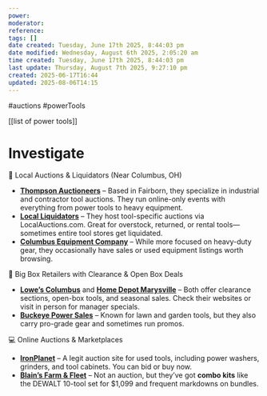 ```yaml
---
power: 
moderator: 
reference: 
tags: []
date created: Tuesday, June 17th 2025, 8:44:03 pm
date modified: Wednesday, August 6th 2025, 2:05:20 am
time created: Tuesday, June 17th 2025, 8:44:03 pm
last update: Thursday, August 7th 2025, 9:27:10 pm
created: 2025-06-17T16:44
updated: 2025-08-06T14:15
---
```

#auctions #powerTools

[[list of power tools]]

# Investigate
🔨 Local Auctions & Liquidators (Near Columbus, OH)

- **[Thompson Auctioneers](https://www.thompsonauctioneers.com/)** – Based in Fairborn, they specialize in industrial and contractor tool auctions. They run online-only events with everything from power tools to heavy equipment.
- **[Local Liquidators](https://localliquidators.com/tools-liquidators)** – They host tool-specific auctions via LocalAuctions.com. Great for overstock, returned, or rental tools—sometimes entire tool stores get liquidated.
- **[Columbus Equipment Company](https://www.columbusequipment.com/)** – While more focused on heavy-duty gear, they occasionally have sales or used equipment listings worth browsing.

🛒 Big Box Retailers with Clearance & Open Box Deals

- **[Lowe’s Columbus](https://www.lowes.com/store/OH-Columbus/0003?cm_mmc=lod-_-c-_-lcl-_-awr-_-yxt-_-bi-_-3-_-na-_-0-_-0&y_source=1_MTE4MzcwMy00ODMtbG9jYXRpb24ud2Vic2l0ZQ%3D%3D)** and **[Home Depot Marysville](https://www.homedepot.com/l/marysville/oh/marysville/43040/3889)** – Both offer clearance sections, open-box tools, and seasonal sales. Check their websites or visit in person for manager specials.
- **[Buckeye Power Sales](https://buckeyepowersales.com/locations/columbus/)** – Known for lawn and garden tools, but they also carry pro-grade gear and sometimes run promos.

💻 Online Auctions & Marketplaces

- **[IronPlanet](https://www.ironplanet.com/Tools)** – A legit auction site for used tools, including power washers, grinders, and tool cabinets. You can bid or buy now.
- **[Blain’s Farm & Fleet](https://www.farmandfleet.com/products/1404508-dewalt-20v-max-10-tool-combo-kit.html?blaintm_source=bing&blaintm_medium=pla)** – Not an auction, but they’ve got **combo kits** like the DEWALT 10-tool set for $1,099 and frequent markdowns on bundles.